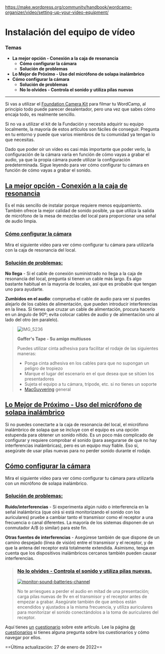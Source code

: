 https://make.wordpress.org/community/handbook/wordcamp-organizer/video/setting-up-your-video-equipment/

# Instalación del equipo de vídeo

### Temas
- **La mejor opción - Conexión a la caja de resonancia**
    - **Cómo configurar la cámara**
    - **Solución de problemas**
- **Lo Mejor de Próximo - Uso del micrófono de solapa inalámbrico**
- **Cómo configurar la cámara**
    - **Solución de problemas**
    - **No lo olvides - Controla el sonido y utiliza pilas nuevas**

---

Si vas a utilizar el [Foundation Camera Kit](https://make.wordpress.org/community/handbook/wordcamp-organizer-handbook/video/foundation-camera-kit-list/) para filmar tu WordCamp, al principio todo puede parecer desalentador, pero una vez que sabes cómo encaja todo, es realmente sencillo.

Si no va a utilizar el kit de la Fundación y necesita adquirir su equipo localmente, la mayoría de estos artículos son fáciles de conseguir. Pregunta en tu entorno y puede que varios miembros de tu comunidad ya tengan lo que necesitas.

Dado que poder oír un vídeo es casi más importante que poder verlo, la configuración de la cámara varía en función de cómo vayas a grabar el audio, ya que la propia cámara puede utilizar la configuración predeterminada. Sigue leyendo para ver cómo configurar tu cámara en función de cómo vayas a grabar el sonido.

## [La mejor opción - Conexión a la caja de resonancia](https://make.wordpress.org/community/handbook/wordcamp-organizer/video/setting-up-your-video-equipment/#best-bet-patching-into-the-soundboard)

Es el más sencillo de instalar porque requiere menos equipamiento. También ofrece la mejor calidad de sonido posible, ya que utiliza la salida de micrófono de la mesa de mezclas del local para proporcionar una señal de audio limpia.

### [Cómo configurar la cámara](https://make.wordpress.org/community/handbook/wordcamp-organizer/video/setting-up-your-video-equipment/#how-to-set-up-your-camera)

Mira el siguiente vídeo para ver cómo configurar tu cámara para utilizarla con la caja de resonancia del local.

### [Solución de problemas:](https://make.wordpress.org/community/handbook/wordcamp-organizer/video/setting-up-your-video-equipment/#troubleshooting)

**No llega** - Si el cable de conexión suministrado no llega a la caja de resonancia del local, pregunta si tienen un cable más largo. Es algo bastante habitual en la mayoría de locales, así que es probable que tengan uno para ayudarte.

**Zumbidos en el audio**: comprueba el cable de audio para ver si puedes alejarlo de los cables de alimentación, que pueden introducir interferencias en la línea. Si tienes que cruzar un cable de alimentación, procura hacerlo en un ángulo de 90º; evita colocar cables de audio y de alimentación uno al lado del otro (en paralelo).

> ![IMG_5236](https://plan.wordcamp.org/files/2014/08/IMG_5236-150x150.jpg)
> 
> **Gaffer's Tape - Su amigo multiusos**
> 
> Puedes utilizar cinta adhesiva para facilitar el rodaje de las siguientes maneras:
> 
> - Ponga cinta adhesiva en los cables para que no supongan un peligro de tropiezo
> - Marque el lugar del escenario en el que desea que se sitúen los presentadores
> - Sujeta el equipo a tu cámara, trípode, etc. si no tienes un soporte
> - [MacGuyvering](http://en.wikipedia.org/wiki/MacGyver) general

## [Lo Mejor de Próximo - Uso del micrófono de solapa inalámbrico](https://make.wordpress.org/community/handbook/wordcamp-organizer/video/setting-up-your-video-equipment/#next-best-using-the-wireless-lapel-microphone)

Si no puedes conectarte a la caja de resonancia del local, el micrófono inalámbrico de solapa que se incluye con el equipo es una opción estupenda para obtener un sonido nítido. Es un poco más complicado de configurar y requiere comprobar el sonido (para asegurarse de que no hay interferencias inalámbricas), pero es un equipo muy fiable. Eso sí, asegúrate de usar pilas nuevas para no perder sonido durante el rodaje.

## [Cómo configurar la cámara](https://make.wordpress.org/community/handbook/wordcamp-organizer/video/setting-up-your-video-equipment/#how-to-set-up-your-camera-2)

Mira el siguiente vídeo para ver cómo configurar tu cámara para utilizarla con un micrófono de solapa inalámbrico.

### [Solución de problemas:](https://make.wordpress.org/community/handbook/wordcamp-organizer/video/setting-up-your-video-equipment/#troubleshooting-2)

**Ruido/interferencias** - Si experimenta algún ruido o interferencia en la señal inalámbrica (que oirá si está monitorizando el sonido con los auriculares) pruebe a cambiar tanto el transmisor como el receptor a una frecuencia o canal diferentes. La mayoría de los sistemas disponen de un conmutador A/B (o similar) para este fin.

**Otras fuentes de interferencias** - Asegúrese también de que dispone de un camino despejado (línea de visión) entre el transmisor y el receptor, y de que la antena del receptor está totalmente extendida. Asimismo, tenga en cuenta que los dispositivos inalámbricos cercanos también pueden causar interferencias.

> 
> ### [No lo olvides - Controla el sonido y utiliza pilas nuevas.](https://make.wordpress.org/community/handbook/wordcamp-organizer/video/setting-up-your-video-equipment/#dont-forget-monitor-your-sound-and-use-fresh-batteries)
> 
> [![monitor-sound-batteries-channel](https://plan.wordcamp.org/files/2014/08/monitor-sound-batteries-channel.jpg)](https://plan.wordcamp.org/files/2014/08/monitor-sound-batteries-channel.jpg)
> 
> No te arriesgues a perder el audio en mitad de una presentación; carga pilas nuevas de 9v en el transmisor y el receptor antes de empezar a grabar. Asegúrate también de que ambos están encendidos y ajustados a la misma frecuencia, y utiliza auriculares para monitorizar el sonido conectándolos a la toma de auriculares del receptor.
> 

Aquí tienes [un](https://community-self-training.mystagingwebsite.com/quiz/setting-up-your-video-equipment-2/) [cuestionario](https://wordpress.org/contributor-training/quiz/setting-up-your-video-equipment-2/) sobre este artículo. Lee la página [de cuestionarios](https://make.wordpress.org/community/handbook/wordcamp-organizer/quizzes/) si tienes alguna pregunta sobre los cuestionarios y cómo navegar por ellos.

==Última actualización: 27 de enero de 2022==